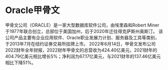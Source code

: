 # Oracle甲骨文

甲骨文公司（ORACLE）是一家大型数据库软件公司，由埃里森和Robert Miner于1977年联合创立，总部位于美国加州，后于2020年迁往得克萨斯州奥斯汀。
该公司产品主要有企业应用软件、Oracle职业发展力计划、服务器及工具等类别，于2013年7月在纽约证券交易所挂牌上市。
2022年6月14日，甲骨文发布公司2022财年全年财报，2022财年甲骨文的总营收为424.40亿美元，2021财年的404.79亿美元相比增长5%；净利润为67.17亿美元，与2021财年的137.46亿美元相比下降51%。
